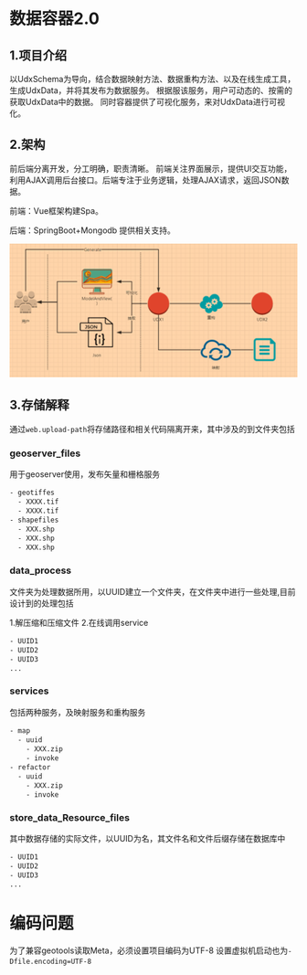 # 数据容器2.0

## 1.项目介绍

以UdxSchema为导向，结合数据映射方法、数据重构方法、以及在线生成工具，生成UdxData，并将其发布为数据服务。
根据服该服务，用户可动态的、按需的获取UdxData中的数据。
同时容器提供了可视化服务，来对UdxData进行可视化。

## 2.架构

前后端分离开发，分工明确，职责清晰。
前端关注界面展示，提供UI交互功能，利用AJAX调用后台接口。后端专注于业务逻辑，处理AJAX请求，返回JSON数据。

前端：Vue框架构建Spa。

后端：SpringBoot+Mongodb 提供相关支持。

![相关流程](https://raw.githubusercontent.com/sunlingzhiliber/imgstore/master/W9IGGB3HXEQRKJSIUR%5DK%7ELG.png)

## 3.存储解释

通过`web.upload-path`将存储路径和相关代码隔离开来，其中涉及的到文件夹包括

### geoserver_files

用于geoserver使用，发布矢量和栅格服务

```
- geotiffes
  - XXXX.tif
  - XXXX.tif
- shapefiles
  - XXX.shp
  - XXX.shp
  - XXX.shp
```

### data_process

文件夹为处理数据所用，以UUID建立一个文件夹，在文件夹中进行一些处理,目前设计到的处理包括

1.解压缩和压缩文件
2.在线调用service

```
- UUID1
- UUID2
- UUID3
...
```

### services

包括两种服务，及映射服务和重构服务

```
- map
  - uuid
    - XXX.zip
	- invoke
- refactor
  - uuid
    - XXX.zip
	- invoke
```

### store_data_Resource_files

其中数据存储的实际文件，以UUID为名，其文件名和文件后缀存储在数据库中

```
- UUID1
- UUID2
- UUID3
...
```

# 编码问题

为了兼容geotools读取Meta，必须设置项目编码为UTF-8 设置虚拟机启动也为`-Dfile.encoding=UTF-8`


